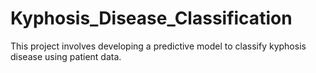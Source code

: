 # Kyphosis_Disease_Classification
This project involves developing a predictive model to classify kyphosis disease using patient data.
